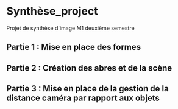 # Synthèse_project
Projet de synthèse d'image M1 deuxième semestre

## Partie 1 : Mise en place des formes

## Partie 2 : Création des abres et de la scène

## Partie 3 : Mise en place de la gestion de la distance caméra par rapport aux objets
